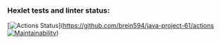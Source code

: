 ### Hexlet tests and linter status:
[![Actions Status](https://github.com/brein594/java-project-61/actions/workflows/hexlet-check.yml/badge.svg)](https://github.com/brein594/java-project-61/actions
[![Maintainability](https://api.codeclimate.com/v1/badges/bc953fb0ab378995dab3/maintainability)](https://codeclimate.com/github/hexlet-boilerplates/java-package/maintainability))
